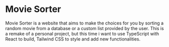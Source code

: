 # Movie Sorter
Movie Sorter is a website that aims to make the choices for you by sorting a random movie from a database or a custom list provided by the user. This is a remake of a personal project, but this time i want to use TypeScript with React to build, Tailwind CSS to style and add new functionalities.
